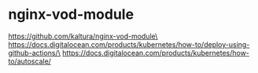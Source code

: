 # nginx-vod-module

https://github.com/kaltura/nginx-vod-module\
https://docs.digitalocean.com/products/kubernetes/how-to/deploy-using-github-actions/\
https://docs.digitalocean.com/products/kubernetes/how-to/autoscale/
